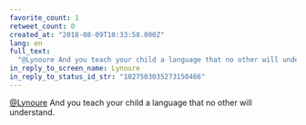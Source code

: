```yaml
---
favorite_count: 1
retweet_count: 0
created_at: "2018-08-09T10:33:58.000Z"
lang: en
full_text:
  "@Lynoure And you teach your child a language that no other will understand."
in_reply_to_screen_name: Lynoure
in_reply_to_status_id_str: "1027503035273150466"
---
```


[@Lynoure](https://twitter.com/Lynoure) And you teach your child a language that
no other will understand.
